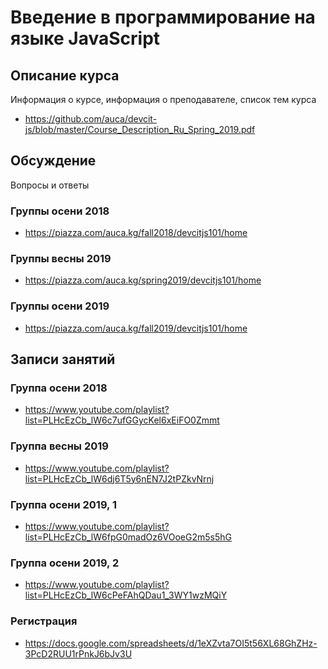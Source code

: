 # Введение в программирование на языке JavaScript

## Описание курса

Информация о курсе, информация о преподавателе, список тем курса

* <https://github.com/auca/devcit-js/blob/master/Course_Description_Ru_Spring_2019.pdf>

## Обсуждение

Вопросы и ответы

### Группы осени 2018

* <https://piazza.com/auca.kg/fall2018/devcitjs101/home>

### Группы весны 2019

* <https://piazza.com/auca.kg/spring2019/devcitjs101/home>

### Группы осени 2019

* <https://piazza.com/auca.kg/fall2019/devcitjs101/home>

## Записи занятий

### Группа осени 2018

* <https://www.youtube.com/playlist?list=PLHcEzCb_lW6c7ufGGycKel6xEiFO0Zmmt>

### Группа весны 2019

* <https://www.youtube.com/playlist?list=PLHcEzCb_lW6dj6T5y6nEN7J2tPZkvNrnj>

### Группа осени 2019, 1

* <https://www.youtube.com/playlist?list=PLHcEzCb_lW6fpG0madOz6VOoeG2m5s5hG>

### Группа осени 2019, 2

* <https://www.youtube.com/playlist?list=PLHcEzCb_lW6cPeFAhQDau1_3WY1wzMQiY>

### Регистрация

* <https://docs.google.com/spreadsheets/d/1eXZvta7OI5t56XL68GhZHz-3PcD2RUU1rPnkJ6bJv3U>

